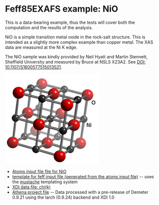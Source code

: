 # Feff85EXAFS example: NiO

This is a data-bearing example, thus the tests will cover both the
computation and the results of the analysis.

NiO is a simple transition metal oxide in the rock-salt structure.
This is intended as a slightly more complex example than copper metal.
The XAS data are measured at the Ni K edge.

The NiO sample was kindly provided by Neil Hyatt and Martin Stennett,
Sheffield University and measured by Bruce at NSLS X23A2.
See [DOI: 10.1107/S1600577515013521](http://dx.doi.org/10.1107/S1600577515013521).

![Ball and stick figure of rock-salt NiO](NiO.png)

* [Atoms input file file for NiO](NiO_atoms.inp)
* [template for feff input file (generated from the atoms input file)](NiO.mustache) -- uses the [mustache](http://mustache.github.io/) templating system
* [XDI data file: chi(k)](NiO.chik)
* [Athena project file](NiO.prj) -- Data processed with a pre-release of Demeter 0.9.21 using the larch (0.9.24) backend and XDI 1.0

